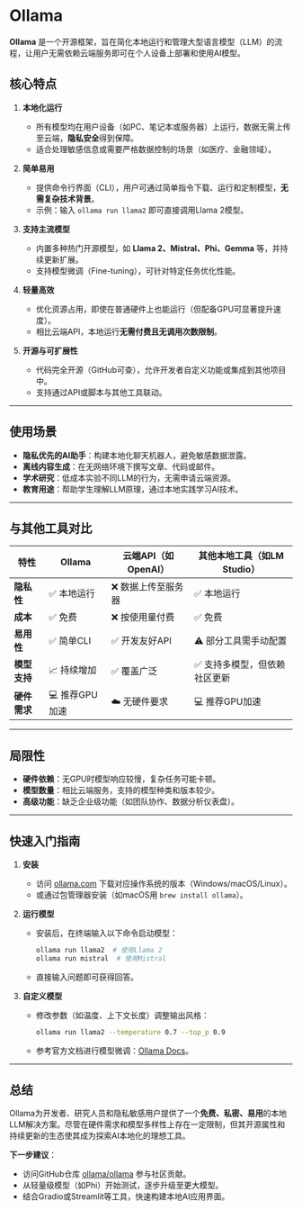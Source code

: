 # Ollama

**Ollama** 是一个开源框架，旨在简化本地运行和管理大型语言模型（LLM）的流程，让用户无需依赖云端服务即可在个人设备上部署和使用AI模型。

## 核心特点
1. **本地化运行**
    - 所有模型均在用户设备（如PC、笔记本或服务器）上运行，数据无需上传至云端，**隐私安全**得到保障。
    - 适合处理敏感信息或需要严格数据控制的场景（如医疗、金融领域）。

2. **简单易用**
    - 提供命令行界面（CLI），用户可通过简单指令下载、运行和定制模型，**无需复杂技术背景**。
    - 示例：输入 `ollama run llama2` 即可直接调用Llama 2模型。

3. **支持主流模型**
    - 内置多种热门开源模型，如 **Llama 2、Mistral、Phi、Gemma** 等，并持续更新扩展。
    - 支持模型微调（Fine-tuning），可针对特定任务优化性能。

4. **轻量高效**
    - 优化资源占用，即使在普通硬件上也能运行（但配备GPU可显著提升速度）。
    - 相比云端API，本地运行**无需付费且无调用次数限制**。

5. **开源与可扩展性**
    - 代码完全开源（GitHub可查），允许开发者自定义功能或集成到其他项目中。
    - 支持通过API或脚本与其他工具联动。

---

## 使用场景
- **隐私优先的AI助手**：构建本地化聊天机器人，避免敏感数据泄露。
- **离线内容生成**：在无网络环境下撰写文章、代码或邮件。
- **学术研究**：低成本实验不同LLM的行为，无需申请云端资源。
- **教育用途**：帮助学生理解LLM原理，通过本地实践学习AI技术。

---

## 与其他工具对比
| **特性**         | **Ollama**          | **云端API（如OpenAI）** | **其他本地工具（如LM Studio）** |
|------------------|---------------------|------------------------|-------------------------------|
| **隐私性**       | ✅ 本地运行          | ❌ 数据上传至服务器     | ✅ 本地运行                    |
| **成本**         | ✅ 免费              | ❌ 按使用量付费         | ✅ 免费                        |
| **易用性**       | ✅ 简单CLI           | ✅ 开发友好API          | ⚠️ 部分工具需手动配置          |
| **模型支持**     | 📈 持续增加          | ✅ 覆盖广泛             | ✅ 支持多模型，但依赖社区更新   |
| **硬件需求**     | 💻 推荐GPU加速       | ☁️ 无硬件要求           | 💻 推荐GPU加速                 |

---

## 局限性
- **硬件依赖**：无GPU时模型响应较慢，复杂任务可能卡顿。
- **模型数量**：相比云端服务，支持的模型种类和版本较少。
- **高级功能**：缺乏企业级功能（如团队协作、数据分析仪表盘）。

---

## 快速入门指南
1. **安装**
    - 访问 [ollama.com](https://ollama.com/) 下载对应操作系统的版本（Windows/macOS/Linux）。
    - 或通过包管理器安装（如macOS用 `brew install ollama`）。

2. **运行模型**
    - 安装后，在终端输入以下命令启动模型：
      ```bash
      ollama run llama2  # 使用Llama 2
      ollama run mistral  # 使用Mistral
      ```
    - 直接输入问题即可获得回答。

3. **自定义模型**
    - 修改参数（如温度、上下文长度）调整输出风格：
      ```bash
      ollama run llama2 --temperature 0.7 --top_p 0.9
      ```
    - 参考官方文档进行模型微调：[Ollama Docs](https://ollama.ai/docs)。

---

## 总结
Ollama为开发者、研究人员和隐私敏感用户提供了一个**免费、私密、易用**的本地LLM解决方案。尽管在硬件需求和模型多样性上存在一定限制，但其开源属性和持续更新的生态使其成为探索AI本地化的理想工具。

**下一步建议**：
- 访问GitHub仓库 [ollama/ollama](https://github.com/ollama/ollama) 参与社区贡献。
- 从轻量级模型（如Phi）开始测试，逐步升级至更大模型。
- 结合Gradio或Streamlit等工具，快速构建本地AI应用界面。